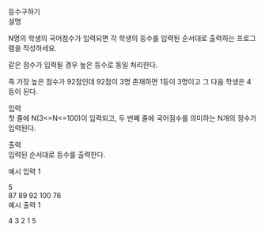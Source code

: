 등수구하기<br>
설명<br>

N명의 학생의 국어점수가 입력되면 각 학생의 등수를 입력된 순서대로 출력하는 프로그램을 작성하세요.<br>

같은 점수가 입력될 경우 높은 등수로 동일 처리한다.<br>

즉 가장 높은 점수가 92점인데 92점이 3명 존재하면 1등이 3명이고 그 다음 학생은 4등이 된다.<br>


입력<br>
첫 줄에 N(3<=N<=100)이 입력되고, 두 번째 줄에 국어점수를 의미하는 N개의 정수가 입력된다.<br>


출력<br>
입력된 순서대로 등수를 출력한다.<br>


예시 입력 1 <br>

5<br>
87 89 92 100 76<br>
예시 출력 1<br>

4 3 2 1 5<br>